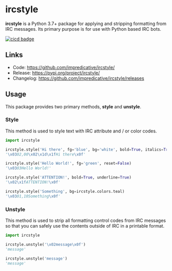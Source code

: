 # ircstyle
**ircstyle** is a Python 3.7+ package for applying and stripping formatting from IRC messages. 
Its primary purpose is for use with Python based IRC bots.

[![cicd badge](https://github.com/impredicative/ircstyle/workflows/cicd/badge.svg?branch=master)](https://github.com/impredicative/ircstyle/actions?query=workflow%3Acicd+branch%3Amaster)

## Links
* Code: https://github.com/impredicative/ircstyle/
* Release: https://pypi.org/project/ircstyle/
* Changelog: https://github.com/impredicative/ircstyle/releases

## Usage
This package provides two primary methods, **style** and **unstyle**.

### Style
This method is used to style text with IRC attribute and / or color codes.
```python
import ircstyle

ircstyle.style('Hi there', fg='blue', bg='white', bold=True, italics=True, underline=True, reset=True)
'\x0302,00\x02\x1d\x1fHi there\x0f'

ircstyle.style('Hello World!', fg='green', reset=False)
'\x0303Hello World!'

ircstyle.style('ATTENTION!', bold=True, underline=True)
'\x02\x1fATTENTION!\x0f'

ircstyle.style('Something', bg=ircstyle.colors.teal)
'\x0301,10Something\x0f'
```

### Unstyle
This method is used to strip all formatting control codes from IRC messages so that you can safely use the contents outside of IRC in a printable format.
```python
import ircstyle

ircstyle.unstyle('\x02message\x0f')
'message'

ircstyle.unstyle('message')
'message'
```
